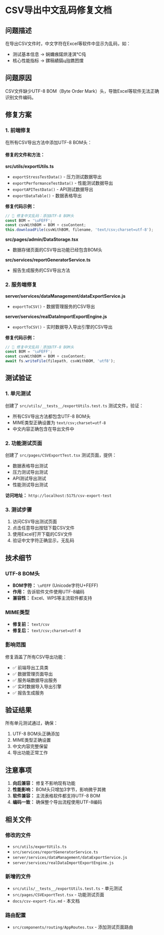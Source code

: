 # CSV导出中文乱码修复文档

## 问题描述

在导出CSV文件时，中文字符在Excel等软件中显示为乱码，如：
- 测试基本信息 → 娴嬭瘯鍩烘湰淇℃伅
- 核心性能指标 → 鏍稿績鎬ц兘鎸囨爣

## 问题原因

CSV文件缺少UTF-8 BOM（Byte Order Mark）头，导致Excel等软件无法正确识别文件编码。

## 修复方案

### 1. 前端修复

在所有CSV导出方法中添加UTF-8 BOM头：

#### 修复的文件和方法：

**src/utils/exportUtils.ts**
- `exportStressTestData()` - 压力测试数据导出
- `exportPerformanceTestData()` - 性能测试数据导出  
- `exportAPITestData()` - API测试数据导出
- `exportDataTable()` - 数据表格导出

**修复代码示例：**
```typescript
// 🔧 修复中文乱码：添加UTF-8 BOM头
const BOM = '\uFEFF';
const csvWithBOM = BOM + csvContent;
this.downloadFile(csvWithBOM, filename, 'text/csv;charset=utf-8');
```

**src/pages/admin/DataStorage.tsx**
- 数据存储页面的CSV导出功能已经包含BOM头

**src/services/reportGeneratorService.ts**
- 报告生成服务的CSV导出方法

### 2. 服务端修复

**server/services/dataManagement/dataExportService.js**
- `exportToCSV()` - 数据管理服务的CSV导出

**server/services/realDataImportExportEngine.js**
- `exportToCSV()` - 实时数据导入导出引擎的CSV导出

**修复代码示例：**
```javascript
// 🔧 修复中文乱码：添加UTF-8 BOM头
const BOM = '\uFEFF';
const csvWithBOM = BOM + csvContent;
await fs.writeFile(filepath, csvWithBOM, 'utf8');
```

## 测试验证

### 1. 单元测试

创建了 `src/utils/__tests__/exportUtils.test.ts` 测试文件，验证：
- 所有CSV导出方法都包含UTF-8 BOM头
- MIME类型正确设置为 `text/csv;charset=utf-8`
- 中文内容正确包含在导出文件中

### 2. 功能测试页面

创建了 `src/pages/CSVExportTest.tsx` 测试页面，提供：
- 数据表格导出测试
- 压力测试导出测试
- API测试导出测试
- 性能测试导出测试

**访问地址：** `http://localhost:5175/csv-export-test`

### 3. 测试步骤

1. 访问CSV导出测试页面
2. 点击任意导出按钮下载CSV文件
3. 使用Excel打开下载的CSV文件
4. 验证中文字符正确显示，无乱码

## 技术细节

### UTF-8 BOM头

- **BOM字符：** `\uFEFF` (Unicode字符U+FEFF)
- **作用：** 告诉软件文件使用UTF-8编码
- **兼容性：** Excel、WPS等主流软件都支持

### MIME类型

- **修复前：** `text/csv`
- **修复后：** `text/csv;charset=utf-8`

### 影响范围

修复涵盖了所有CSV导出功能：
- ✅ 前端导出工具类
- ✅ 数据管理页面导出
- ✅ 服务端数据导出服务
- ✅ 实时数据导入导出引擎
- ✅ 报告生成服务

## 验证结果

所有单元测试通过，确保：
1. UTF-8 BOM头正确添加
2. MIME类型正确设置
3. 中文内容完整保留
4. 导出功能正常工作

## 注意事项

1. **向后兼容：** 修复不影响现有功能
2. **性能影响：** BOM头只增加3字节，影响微乎其微
3. **软件兼容：** 主流表格软件都支持UTF-8 BOM
4. **编码一致：** 确保整个导出流程使用UTF-8编码

## 相关文件

### 修改的文件
- `src/utils/exportUtils.ts`
- `src/services/reportGeneratorService.ts`
- `server/services/dataManagement/dataExportService.js`
- `server/services/realDataImportExportEngine.js`

### 新增的文件
- `src/utils/__tests__/exportUtils.test.ts` - 单元测试
- `src/pages/CSVExportTest.tsx` - 功能测试页面
- `docs/csv-export-fix.md` - 本文档

### 路由配置
- `src/components/routing/AppRoutes.tsx` - 添加测试页面路由
